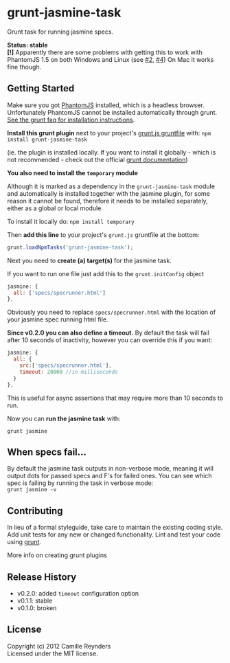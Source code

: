 [grunt]: https://github.com/cowboy/grunt
[getting_started]: https://github.com/cowboy/grunt/blob/master/docs/getting_started.md
[plugin_docs]: https://github.com/cowboy/grunt/blob/master/docs/plugins.md

# grunt-jasmine-task

Grunt task for running jasmine specs.

__Status: stable__  
__[!]__ Apparently there are some problems with getting this to work with PhantomJS 1.5 on both Windows and Linux (see [#2](https://github.com/creynders/grunt-jasmine-task/issues/2), [#4](https://github.com/creynders/grunt-jasmine-task/issues/4)) On Mac it works fine though.

## Getting Started

Make sure you got [PhantomJS](http://phantomjs.org/) installed, which is a headless browser. Unfortunately PhantomJS cannot be installed automatically through grunt. [See the grunt faq for installation instructions](https://github.com/cowboy/grunt/blob/master/docs/faq.md#why-does-grunt-complain-that-phantomjs-isnt-installed).

__Install this grunt plugin__ next to your project's [grunt.js gruntfile][getting_started] with: `npm install grunt-jasmine-task`

(ie. the plugin is installed locally. If you want to install it globally - which is not recommended - check out the official [grunt documentation][plugin_docs])

__You also need to install the `temporary` module__

Although it is marked as a dependency in the `grunt-jasmine-task` module and automatically is installed together with the jasmine plugin, for some reason it cannot be found, therefore it needs to be installed separately, either as a global or local module.

To install it locally do:
`npm install temporary`

Then __add this line__ to your project's `grunt.js` gruntfile at the bottom:

```javascript
grunt.loadNpmTasks('grunt-jasmine-task');
```

Next you need to __create (a) target(s)__ for the jasmine task.

If you want to run one file just add this to the `grunt.initConfig` object 

```javascript
jasmine: {
  all: ['specs/specrunner.html']
},
```
Obviously you need to replace `specs/specrunner.html` with the location of your jasmine spec running html file.

__Since v0.2.0 you can also define a timeout.__ 
By default the task will fail after 10 seconds of inactivity, however you can override this if you want:

```javascript
jasmine: {
  all: {
    src:['specs/specrunner.html'],
    timeout: 20000 //in milliseconds
  }
},
```
This is useful for async assertions that may require more than 10 seconds to run.

Now you can __run the jasmine task__ with:

```grunt jasmine```

## When specs fail...

By default the jasmine task outputs in non-verbose mode, meaning it will output dots for passed specs and F's for failed ones.
You can see which spec is failing by running the task in verbose mode:  
```grunt jasmine -v```

## Contributing
In lieu of a formal styleguide, take care to maintain the existing coding style. 
Add unit tests for any new or changed functionality. 
Lint and test your code using [grunt][grunt].

More info on creating grunt plugins

## Release History

* v0.2.0: added `timeout` configuration option
* v0.1.1: stable
* v0.1.0: broken

## License
Copyright (c) 2012 Camille Reynders  
Licensed under the MIT license.
